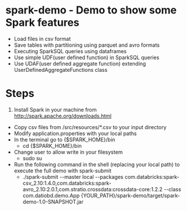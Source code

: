 # spark-demo - Demo to show some Spark features


- Load files in csv format
- Save tables with partitioning using parquet and avro formats
- Executing SparkSQL queries using dataframes
- Use simple UDF(user defined function) in SparkSQL queries
- Use UDAF(user defined aggregate function) extending UserDefinedAggregateFunctions class

# Steps
1. Install Spark in your machine from http://spark.apache.org/downloads.html
- Copy csv files from /src/resources/*.csv to your input directory
- Modify application.properties with your local paths
- In the terminal go to {$SPARK_HOME}/bin
    -  cd {$SPARK_HOME}/bin     
- Change user to allow write in your filesystem 
    -  sudo su
- Run the following command in the shell (replacing your local path) to execute the full demo with spark-submit
    - ./spark-submit --master local --packages com.databricks:spark-csv_2.10:1.4.0,com.databricks:spark-avro_2.10:2.0.1,com.stratio.crossdata:crossdata-core:1.2.2 --class com.datiobd.demo.App {YOUR_PATH}/spark-demo/target/spark-demo-1.0-SNAPSHOT.jar

